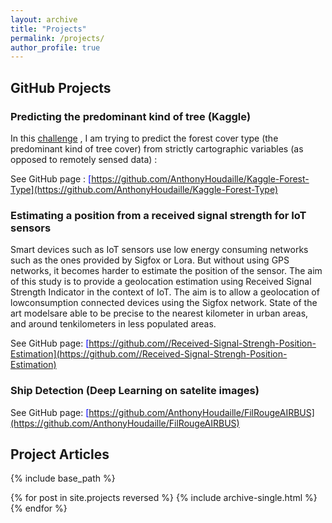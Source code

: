 ```yaml
---
layout: archive
title: "Projects"
permalink: /projects/
author_profile: true
---
```



## GitHub Projects

### Predicting the predominant kind of tree (Kaggle)

In this [challenge](https://github.com/AnthonyHoudaille/Kaggle-Forest-Type) , I am trying to predict the forest cover type (the predominant kind of tree cover) from strictly cartographic variables (as opposed to remotely sensed data) :

See GitHub page : <span style="color:blue">[https://github.com/AnthonyHoudaille/Kaggle-Forest-Type](https://github.com/AnthonyHoudaille/Kaggle-Forest-Type)</span>

### Estimating a position from a received signal strength for IoT sensors

Smart devices such as IoT sensors use low energy consuming networks such as the ones provided by Sigfox or Lora. But without using GPS networks, it becomes harder to estimate the position of the sensor. The aim of this study is to provide a geolocation estimation using Received Signal Strength Indicator in the context of IoT. The aim is to allow a geolocation of lowconsumption connected devices using the Sigfox network. State of the art modelsare able to be precise to the nearest kilometer in urban areas, and around tenkilometers in less populated areas.

See GitHub page: <span style="color:blue">[https://github.com//Received-Signal-Strengh-Position-Estimation](https://github.com//Received-Signal-Strengh-Position-Estimation)</span>

### Ship Detection (Deep Learning on satelite images)

See GitHub page: <span style="color:blue">[https://github.com/AnthonyHoudaille/FilRougeAIRBUS](https://github.com/AnthonyHoudaille/FilRougeAIRBUS) </span>

## Project Articles

{% include base_path %}

{% for post in site.projects reversed %}
  {% include archive-single.html %}
{% endfor %}
